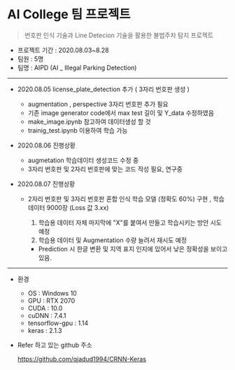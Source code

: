 # AI College 팀 프로젝트

> 번호판 인식 기술과 Line Detecion 기술을 활용한 불법주차 탐지 프로젝트

* 프로젝트 기간 : 2020.08.03~8.28
* 팀원 : 5명
* 팀명 : AIPD (AI _ Illegal Parking Detection)

---



* 2020.08.05 license_plate_detection 추가 ( 3자리 번호판 생성 )
  * augmentation , perspective 3자리 번호판 추가 필요
  * 기존 image generator code에서 max test 길이 및 Y_data 수정하였음
  * make_image.ipynb 참고하여 데이터생성 할 것
  * trainig_test.ipynb 이용하여 학습 가능 
  
    



* 2020.08.06 진행상황 
  * augmetation 학습데이터 생성코드 수정 중
  * 3자리 번호판 및 2자리 번호판에 맞는 코드 작성 필요, 연구중



* 2020.08.07 진행상황

  * 2자리 번호판 및 3자리 번호판 혼합 인식 학습 모델 (정확도 60%) 구현 , 학습 데이터 9000장 (Loss 값 3.xx)

    1. 학습용 데이터 자체 마지막에 "X"를 붙여서 만들고 학습시키는 방안 시도 예정
    2. 학습용 데이터 및 Augmentation 수량 늘려서 재시도 예정

    * Prediction 시 한글 변환 및 지역 표지 인지에 있어서 낮은 정확성을 보이고 있음.

---

* 환경

  * OS : Windows 10
  * GPU : RTX 2070
  * CUDA : 10.0
  * cuDNN : 7.4.1
  * tensorflow-gpu : 1.14
  * keras : 2.1.3
  
  
  
* Refer 하고 있는 github 주소

  https://github.com/qjadud1994/CRNN-Keras

